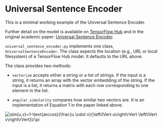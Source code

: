 # Universal Sentence Encoder

This is a minimal working example of the Universal Sentence Encoder.

Further detail on the model is available on 
[TensorFlow Hub](https://tfhub.dev/google/universal-sentence-encoder-large/5)
and in the original academic paper: 
[Universal Sentence Encoder](https://arxiv.org/pdf/1803.11175.pdf).

`universal_sentence_encoder.py` implements one class, `UniversalSentenceEncoder`.
The class expects the location (e.g., URL or local filesystem) of a 
TensorFlow Hub model. It defaults to the URL above.

The class provides two methods:
* `vectorize` accepts either a string or a list of strings. 
 If the input is a string, it returns an array with the vector embedding of the string.
 If the input is a list, it returns a matrix with  each row corresponding to one element in the list.

* `angular_simularity` compares how similar two vectors are.
 It is an implementation of Equation 1 in the paper linked above.

![sim(u,v)=1-\text{arccos}(\frac{u \cdot v}{\left\lVert u\right\rVert \left\lVert v\right\rVert})/\pi](https://render.githubusercontent.com/render/math?math=sim(u%2Cv)%3D1-%5Ctext%7Barccos%7D(%5Cfrac%7Bu%20%5Ccdot%20v%7D%7B%5Cleft%5ClVert%20u%5Cright%5CrVert%20%5Cleft%5ClVert%20v%5Cright%5CrVert%7D)%2F%5Cpi)
 

